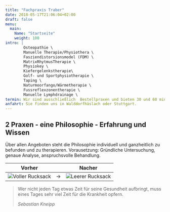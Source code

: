 ```yaml
---
title: "Fachpraxis Traber"    
date: 2018-05-17T21:06:04+02:00
draft: false
menu: 
  main:
    Name: "Startseite"
    weight: 100
intro: |
        Osteopathie \
        Manuelle Therapie/Physiothera \
        Fasziendistorsionsmodel (FDM) \
        MatrixRhytmusTherapie \
        Physiokey \
        Kiefergelenkstherapie\
        Golf- und Sportphysiotherapie \
        Taping \
        Naturmoorfango/Wärmetherapie \
        Fussreflexzonentherapie \
        Manuelle Lymphdrainage \
termin: Wir sind ausschließlich  Bestellpraxen und bieten 30 und 60 minütige Behandlungen an.
anfahrt: Sie finden uns in Walddorfhäslach oder Stuttgart.
---
```

## 2 Praxen - eine Philosophie - Erfahrung und Wissen
 
Über allen Angeboten steht die Philosophie individuell und ganzheitlich zu befunden und zu therapieren. Vorausetzung: Gründliche Untersuchung, genaue Analyse, anspruchsvolle Behandlung.
 
Vorher  |  | Nacher
--------|---|------
![Voller Rucksack](/physio-traber.de/img/vollerrucksack2.png) | → | ![Leerer Rucksack](/physio-traber.de/img/leererrucksack2.png)

<blockquote class="blockquote mt-5">
  <p>Wer nicht jeden Tag etwas Zeit für seine Gesundheit aufbringt, muss eines Tages sehr viel Zeit für die Krankheit opfern.</p>
  <footer class="blockquote-footer"><cite title="Sebastian Kneipp">Sebastian Kneipp</cite></footer>
</blockquote>
